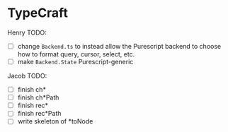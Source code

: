 # TypeCraft

Henry TODO:
- [ ] change `Backend.ts` to instead allow the Purescript backend to choose how
  to format query, cursor, select, etc.
- [ ] make `Backend.State` Purescript-generic

Jacob TODO:
- [ ] finish ch*
- [ ] finish ch*Path
- [ ] finish rec*
- [ ] finish rec*Path
- [ ] write skeleton of *toNode
